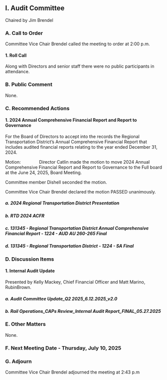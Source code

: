## I. Audit Committee

Chaired by Jim Brendel

### A. Call to Order

Committee Vice Chair Brendel called the meeting to order at 2:00 p.m.

#### 1. Roll Call

Along with Directors and senior staff there were no public participants in attendance.

### B. Public Comment

None.

### C. Recommended Actions

#### 1. 2024 Annual Comprehensive Financial Report and Report to Governance

For the Board of Directors to accept into the records the Regional Transportation District’s Annual Comprehensive Financial Report that includes audited financial reports relating to the year ended December 31, 2024.

Motion:               Director Catlin made the motion to move 2024 Annual Comprehensive Financial Report and Report to Governance to the Full board at the June 24, 2025, Board Meeting.

Committee member Dishell seconded the motion.

Committee Vice Chair Brendel declared the motion PASSED unanimously.

##### a. 2024 Regional Transportation District Presentation

##### b. RTD 2024 ACFR

##### c. 131345 - Regional Transportation District Annual Comprehensive Financial Report - 1224 - AUD AU 260-265 Final

##### d. 131345 - Regional Transportation District - 1224 - SA Final

### D. Discussion Items

#### 1. Internal Audit Update

Presented by Kelly Mackey, Chief Financial Officer and Matt Marino, RubinBrown.

##### a. Audit Committee Update_Q2 2025_6.12.2025_v2.0

##### b. Rail Operations_CAPs Review_Internal Audit Report_FINAL_05.27.2025

### E. Other Matters

None.

### F. Next Meeting Date - Thursday, July 10, 2025

### G. Adjourn

Committee Vice Chair Brendel adjourned the meeting at 2:43 p.m